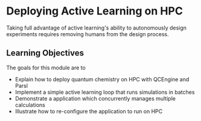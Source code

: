 # Deploying Active Learning on HPC

Taking full advantage of active learning's ability to autonomously design experiments requires removing humans from the design process.

## Learning Objectives

The goals for this module are to

- Explain how to deploy quantum chemistry on HPC with QCEngine and Parsl
- Implement a simple active learning loop that runs simulations in batches
- Demonstrate a application which concurrently manages multiple calculations
- Illustrate how to re-configure the application to run on HPC
